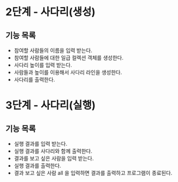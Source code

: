 # 2단계 - 사다리(생성)

## 기능 목록
* 참여할 사람들의 이름을 입력 받는다.
* 참여할 사람들에 대한 일급 컬렉션 객체를 생성한다.
* 사다리 높이를 입력 받는다.
* 사람들과 높이를 이용해서 사다리 라인을 생성한다.
* 사다리를 출력한다.

# 3단계 - 사다리(실행)

## 기능 목록
* 실행 결과를 입력 받는다.
* 실행 결과를 사다리와 함께 출력한다.
* 결과를 보고 싶은 사람을 입력 받는다.
* 실행 결과를 출력한다.
* 결과 보고 싶은 사람 all 을 입력하면 결과를 출력하고 프로그램이 종료된다.
